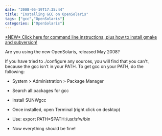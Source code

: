 ```yaml
---
date: "2008-05-19T17:35:44"
title: "Installing GCC on OpenSolaris"
tags: ["gcc","OpenSolaris"]
categories: ["OpenSolaris"]
---
```


[\*NEW\* Click here for command line instructions, plus how to install gmake and subversion!][1]

Are you using the new OpenSolaris, released May 2008?

If you have tried to ./configure any sources, you will find that you can't, because the gcc isn't in your PATH.
To get gcc on your PATH, do the following:

* System &gt; Administration &gt; Package Manager
* Search all packages for gcc
* Install SUNWgcc
* Once installed, open Terminal (right click on desktop)
* Use: export PATH=$PATH:/usr/sfw/bin
* Now everything should be fine!

  [1]: /2009/01/03/installing-gcc-on-opensolaris/
